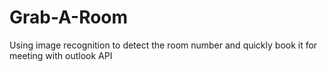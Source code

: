 # Grab-A-Room
Using image recognition to detect the room number and quickly book it for meeting with outlook API

